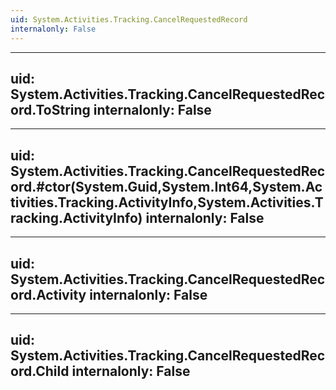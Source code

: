 ```yaml
---
uid: System.Activities.Tracking.CancelRequestedRecord
internalonly: False
---
```


---
uid: System.Activities.Tracking.CancelRequestedRecord.ToString
internalonly: False
---

---
uid: System.Activities.Tracking.CancelRequestedRecord.#ctor(System.Guid,System.Int64,System.Activities.Tracking.ActivityInfo,System.Activities.Tracking.ActivityInfo)
internalonly: False
---

---
uid: System.Activities.Tracking.CancelRequestedRecord.Activity
internalonly: False
---

---
uid: System.Activities.Tracking.CancelRequestedRecord.Child
internalonly: False
---

